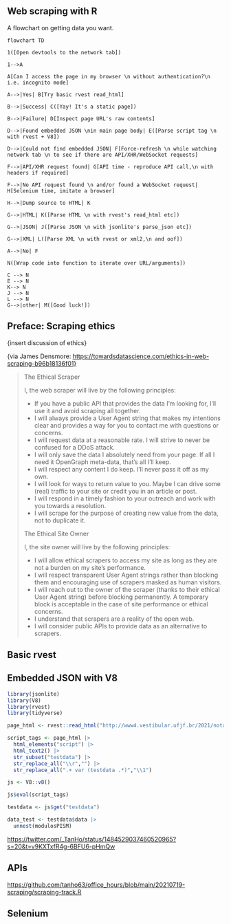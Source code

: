 ## Web scraping with R

A flowchart on getting data you want. 

```mermaid
flowchart TD

1([Open devtools to the network tab])

1-->A

A[Can I access the page in my browser \n without authentication?\n i.e. incognito mode]

A-->|Yes| B[Try basic rvest read_html]

B-->|Success| C([Yay! It's a static page])

B-->|Failure| D[Inspect page URL's raw contents]

D-->|Found embedded JSON \nin main page body| E([Parse script tag \n with rvest + V8])

D-->|Could not find embedded JSON| F[Force-refresh \n while watching network tab \n to see if there are API/XHR/WebSocket requests]

F-->|API/XHR request found| G[API time - reproduce API call,\n with headers if required]

F-->|No API request found \n and/or found a WebSocket request| H[Selenium time, imitate a browser]

H-->|Dump source to HTML| K

G-->|HTML| K([Parse HTML \n with rvest's read_html etc])

G-->|JSON| J([Parse JSON \n with jsonlite's parse_json etc])

G-->|XML| L([Parse XML \n with rvest or xml2,\n and oof])

A-->|No| F

N([Wrap code into function to iterate over URL/arguments])

C --> N
E --> N
K--> N
J --> N
L --> N
G-->|other| M([Good luck!])
```

## Preface: Scraping ethics
{insert discussion of ethics}

{via James Densmore: https://towardsdatascience.com/ethics-in-web-scraping-b96b18136f01}

> The Ethical Scraper
> 
> I, the web scraper will live by the following principles:
> 
> - If you have a public API that provides the data I’m looking for, I’ll use it and avoid scraping all together.
> - I will always provide a User Agent string that makes my intentions clear and provides a way for you to contact me with questions or concerns.
> - I will request data at a reasonable rate. I will strive to never be confused for a DDoS attack.
> - I will only save the data I absolutely need from your page. If all I need it OpenGraph meta-data, that’s all I’ll keep.
> - I will respect any content I do keep. I’ll never pass it off as my own.
> - I will look for ways to return value to you. Maybe I can drive some (real) traffic to your site or credit you in an article or post.
> - I will respond in a timely fashion to your outreach and work with you towards a resolution.
> - I will scrape for the purpose of creating new value from the data, not to duplicate it.
> 
> The Ethical Site Owner
> 
> I, the site owner will live by the following principles:
> 
> - I will allow ethical scrapers to access my site as long as they are not a burden on my site’s performance.
> - I will respect transparent User Agent strings rather than blocking them and encouraging use of scrapers masked as human visitors.
> - I will reach out to the owner of the scraper (thanks to their ethical User Agent string) before blocking permanently. A temporary block is acceptable in the case of site performance or ethical concerns.
> - I understand that scrapers are a reality of the open web.
> - I will consider public APIs to provide data as an alternative to scrapers.

## Basic rvest

## Embedded JSON with V8

```r
library(jsonlite)
library(V8)
library(rvest)
library(tidyverse)

page_html <- rvest::read_html("http://www4.vestibular.ufjf.br/2021/notaspism1/H.html")

script_tags <- page_html |> 
  html_elements("script") |> 
  html_text2() |> 
  str_subset("testdata") |> 
  str_replace_all("\\r","") |> 
  str_replace_all(".+ var (testdata .*)","\\1")

js <- V8::v8()

js$eval(script_tags)

testdata <- js$get("testdata") 

data_test <- testdata$data |> 
  unnest(modulosPISM)
```
 
https://twitter.com/_TanHo/status/1484529037460520965?s=20&t=v9KXTxfR4g-6BFU6-pHmQw

## APIs

https://github.com/tanho63/office_hours/blob/main/20210719-scraping/scraping-track.R

## Selenium


